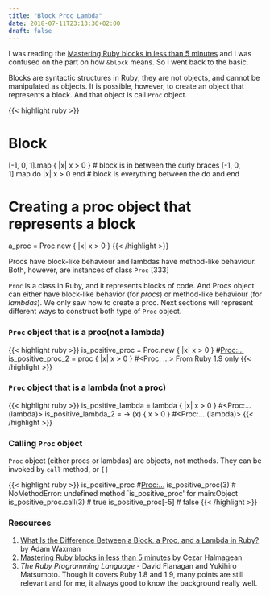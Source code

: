 ```yaml
---
title: "Block Proc Lambda"
date: 2018-07-11T23:13:36+02:00
draft: false
---
```


I was reading the [Mastering Ruby blocks in less than 5 minutes](https://mixandgo.com/learn/mastering-ruby-blocks-in-less-than-5-minutes) and I was confused on the part on how `&block` means. So I went back to the basic.

Blocks are syntactic structures in Ruby; they are not objects, and cannot be manipulated as objects. It is possible, however, to create an object that represents a block. And that object is call `Proc` object.

{{< highlight ruby >}}
# Block
[-1, 0, 1].map { |x| x > 0 } # block is in between the curly braces
[-1, 0, 1].map do |x|
  x > 0
end                          # block is everything between the do and end

# Creating a proc object that represents a block
a_proc = Proc.new { |x| x > 0 }
{{< /highlight >}}


Procs have block-like behaviour and lambdas have method-like behaviour. Both, however, are instances of class `Proc` [333]

`Proc` is a class in Ruby, and it represents blocks of code. And Procs object can either have block-like behavior (for _procs_) or method-like behaviour (for _lambdas_). We only saw how to create a proc. Next sections will represent different ways to construct both type of `Proc` object. 

### `Proc` object that is a proc(not a lambda)

{{< highlight ruby >}}
is_positive_proc = Proc.new { |x| x > 0 } #<Proc:...>
is_positive_proc_2 = proc { |x| x > 0 } #<Proc: ...> From Ruby 1.9 only
{{< /highlight >}}

### `Proc` object that is a lambda (not a proc)

{{< highlight ruby >}}
is_positive_lambda = lambda { |x| x > 0 } #<Proc:... (lambda)>
is_positive_lambda_2 = -> (x) { x > 0 } #<Proc:... (lambda)>
{{< /highlight >}}

### Calling `Proc` object

`Proc` object (either procs or lambdas) are objects, not methods. They can be invoked by `call` method, or `[]`

{{< highlight ruby >}}
is_positive_proc #<Proc:...>
is_positive_proc(3) # NoMethodError: undefined method `is_positive_proc' for main:Object
is_positive_proc.call(3) # true
is_positive_proc[-5] # false
{{< /highlight >}}

### Resources
1. [What Is the Difference Between a Block, a Proc, and a Lambda in Ruby?](https://awaxman11.github.io/blog/2013/08/05/what-is-the-difference-between-a-block/) by Adam Waxman 
2. [Mastering Ruby blocks in less than 5 minutes](https://mixandgo.com/learn/mastering-ruby-blocks-in-less-than-5-minutes) by Cezar Halmagean
3. _The Ruby Programming Language_ - David Flanagan and Yukihiro Matsumoto. Though it covers Ruby 1.8 and 1.9, many points are still relevant and for me, it always good to know the background really well.

